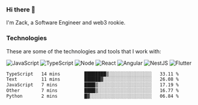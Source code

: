### Hi there 👋
I'm Zack, a Software Engineer and web3 rookie.

### Technologies
These are some of the technologies and tools that I work with:

![JavaScript](https://img.shields.io/badge/JavaScript-323330.svg?logo=javascript&logoColor=F7DF1E) 
![TypeScript](https://img.shields.io/badge/TypeScript-007ACC.svg?logo=typescript&logoColor=white) 
![Node](https://img.shields.io/badge/Node.js-43853D.svg?logo=node.js&logoColor=white)
![React](https://img.shields.io/badge/React-20232a.svg?logo=react&logoColor=61DAFB) 
![Angular](https://img.shields.io/badge/Angular-E23237.svg?logo=angularjs&logoColor=white)
![NestJS](https://img.shields.io/badge/NestJS-E0234E?logo=nestjs&logoColor=white)
![Flutter](https://img.shields.io/badge/Flutter-02569B.svg?logo=flutter&logoColor=white)

<!--START_SECTION:waka-->

```txt
TypeScript   14 mins         ████████▒░░░░░░░░░░░░░░░░   33.11 %
Text         11 mins         ██████▓░░░░░░░░░░░░░░░░░░   26.08 %
JavaScript   7 mins          ████▒░░░░░░░░░░░░░░░░░░░░   17.19 %
Other        7 mins          ████▒░░░░░░░░░░░░░░░░░░░░   16.77 %
Python       2 mins          █▓░░░░░░░░░░░░░░░░░░░░░░░   06.84 %
```

<!--END_SECTION:waka-->
